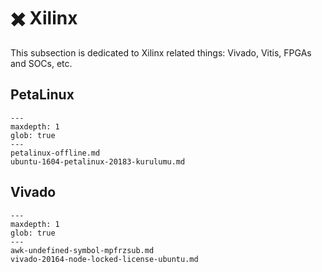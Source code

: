 # ✖️ Xilinx

This subsection is dedicated to Xilinx related things: Vivado, Vitis, FPGAs and
SOCs, etc.

## PetaLinux

```{toctree}
---
maxdepth: 1
glob: true
---
petalinux-offline.md
ubuntu-1604-petalinux-20183-kurulumu.md
```

## Vivado

```{toctree}
---
maxdepth: 1
glob: true
---
awk-undefined-symbol-mpfrzsub.md
vivado-20164-node-locked-license-ubuntu.md
```
